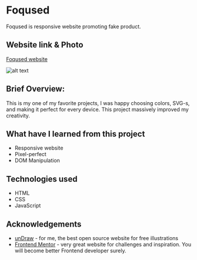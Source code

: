# Foqused

Foqused is responsive website promoting fake product.

## Website link & Photo
[Foqused website](https://vajkke.github.io/Foqused/)


![alt text](https://i.ibb.co/Q916v4b/ezgif-1-14712f9753.gif)


## Brief Overview:

This is my one of my favorite projects, I was happy choosing colors, SVG-s, and making it perfect for every device. This project massively improved my creativity.


## What have I learned from this project

- Responsive website
- Pixel-perfect
- DOM Manipulation

## Technologies used

- HTML
- CSS
- JavaScript

## Acknowledgements

 - [unDraw](https://undraw.co/) - for me, the best open source website for free illustrations
 - [Frontend Mentor](https://www.frontendmentor.io/) - very great website for challenges and inspiration. You will become better Frontend developer surely. 
